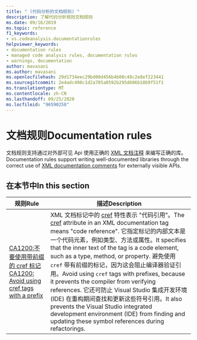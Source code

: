 ```yaml
---
title: " (代码分析的文档规则) "
description: 了解代码分析规则文档规则
ms.date: 09/16/2019
ms.topic: reference
f1_keywords:
- vs.codeanalysis.documentationrules
helpviewer_keywords:
- documentation rules
- managed code analysis rules, documentation rules
- warnings, documentation
author: mavasani
ms.author: mavasani
ms.openlocfilehash: 29d1734eec29bd00d456b4b00c48c2e8ef223441
ms.sourcegitcommit: 2e4adc490c1d2a705a0592b295d606b10b9f51f1
ms.translationtype: MT
ms.contentlocale: zh-CN
ms.lasthandoff: 09/25/2020
ms.locfileid: "96590258"
---
```

# <a name="documentation-rules"></a><span data-ttu-id="d5d60-103">文档规则</span><span class="sxs-lookup"><span data-stu-id="d5d60-103">Documentation rules</span></span>

<span data-ttu-id="d5d60-104">文档规则支持通过对外部可见 Api 使用正确的 [XML 文档注释](../../../csharp/codedoc.md) 来编写正确的库。</span><span class="sxs-lookup"><span data-stu-id="d5d60-104">Documentation rules support writing well-documented libraries through the correct use of [XML documentation comments](../../../csharp/codedoc.md) for externally visible APIs.</span></span>

## <a name="in-this-section"></a><span data-ttu-id="d5d60-105">在本节中</span><span class="sxs-lookup"><span data-stu-id="d5d60-105">In this section</span></span>

| <span data-ttu-id="d5d60-106">规则</span><span class="sxs-lookup"><span data-stu-id="d5d60-106">Rule</span></span> | <span data-ttu-id="d5d60-107">描述</span><span class="sxs-lookup"><span data-stu-id="d5d60-107">Description</span></span> |
| - | - |
| [<span data-ttu-id="d5d60-108">CA1200:不要使用带前缀的 cref 标记</span><span class="sxs-lookup"><span data-stu-id="d5d60-108">CA1200: Avoid using cref tags with a prefix</span></span>](ca1200.md) | <span data-ttu-id="d5d60-109">XML 文档标记中的 [cref](../../../csharp/programming-guide/xmldoc/cref-attribute.md) 特性表示 "代码引用"。</span><span class="sxs-lookup"><span data-stu-id="d5d60-109">The [cref](../../../csharp/programming-guide/xmldoc/cref-attribute.md) attribute in an XML documentation tag means "code reference".</span></span> <span data-ttu-id="d5d60-110">它指定标记的内部文本是一个代码元素，例如类型、方法或属性。</span><span class="sxs-lookup"><span data-stu-id="d5d60-110">It specifies that the inner text of the tag is a code element, such as a type, method, or property.</span></span> <span data-ttu-id="d5d60-111">避免使用 `cref` 带有前缀的标记，因为这会阻止编译器验证引用。</span><span class="sxs-lookup"><span data-stu-id="d5d60-111">Avoid using `cref` tags with prefixes, because it prevents the compiler from verifying references.</span></span> <span data-ttu-id="d5d60-112">它还可防止 Visual Studio 集成开发环境 (IDE) 在重构期间查找和更新这些符号引用。</span><span class="sxs-lookup"><span data-stu-id="d5d60-112">It also prevents the Visual Studio integrated development environment (IDE) from finding and updating these symbol references during refactorings.</span></span> |
